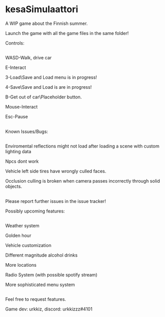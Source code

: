 # kesaSimulaattori
A WIP game about the Finnish summer.

Launch the game with all the game files in the same folder!

Controls:

##

WASD-Walk, drive car

E-Interact

3-Load\Save and Load menu is in progress!

4-Save\Save and Load is are in progress!

B-Get out of car\Placeholder button.

Mouse-Interact

Esc-Pause

##

Known Issues/Bugs:

##

Enviromental reflections might not load after loading a scene with custom lighting data

Npcs dont work

Vehicle left side tires have wrongly culled faces.

Occlusion culling is broken when camera passes incorrectly through solid objects.

##

Please report further issues in the issue tracker!


Possibly upcoming features:

##

Weather system

Golden hour

Vehicle customization

Different magnitude alcohol drinks

More locations

Radio System (with possible spotify stream)

More sophisticated menu system

##

Feel free to request features. 

Game dev: urkkiz, discord: urkkizzz#4101
